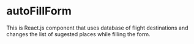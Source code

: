 # autoFillForm

This is React.js component that uses database of flight destinations and changes the list of sugested places while filling the form. 
